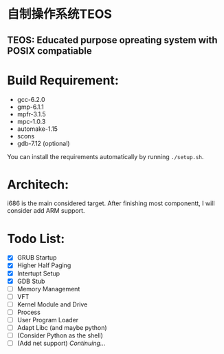 # 自制操作系统TEOS
## TEOS: Educated purpose opreating system with POSIX compatiable

Build Requirement:
============
* gcc-6.2.0
* gmp-6.1.1
* mpfr-3.1.5
* mpc-1.0.3
* automake-1.15
* scons
* gdb-7.12 (optional)

You can install the requirements automatically by running `./setup.sh`.

Architech:
===========
i686 is the main considered target. 
After finishing most componentt, I will consider add ARM support.

Todo List:
==========
- [x] GRUB Startup
- [x] Higher Half Paging
- [x] Intertupt Setup
- [x] GDB Stub
- [ ] Memory Management
- [ ] VFT
- [ ] Kernel Module and Drive
- [ ] Process
- [ ] User Program Loader
- [ ] Adapt Libc (and maybe python)
- [ ] (Consider Python as the shell)
- [ ] (Add net support)
*Continuing...*